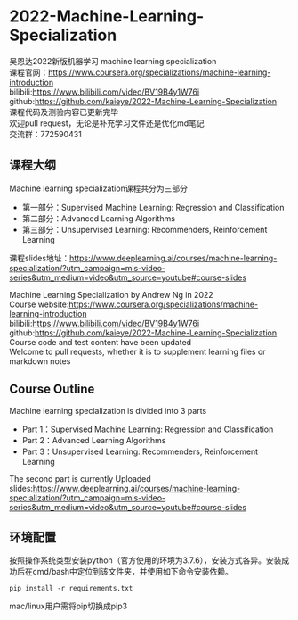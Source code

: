 # 2022-Machine-Learning-Specialization


吴恩达2022新版机器学习 machine learning specialization  
课程官网：https://www.coursera.org/specializations/machine-learning-introduction  
bilibili:https://www.bilibili.com/video/BV19B4y1W76i  
github:https://github.com/kaieye/2022-Machine-Learning-Specialization  
课程代码及测验内容已更新完毕  
欢迎pull request，无论是补充学习文件还是优化md笔记  
交流群：772590431
## 课程大纲
Machine learning specialization课程共分为三部分  
- 第一部分：Supervised Machine Learning: Regression and Classification  
- 第二部分：Advanced Learning Algorithms  
- 第三部分：Unsupervised Learning: Recommenders, Reinforcement Learning   

课程slides地址：https://www.deeplearning.ai/courses/machine-learning-specialization/?utm_campaign=mls-video-series&utm_medium=video&utm_source=youtube#course-slides

Machine Learning Specialization by Andrew Ng in 2022  
Course website:https://www.coursera.org/specializations/machine-learning-introduction    
bilibili:https://www.bilibili.com/video/BV19B4y1W76i    
github:https://github.com/kaieye/2022-Machine-Learning-Specialization  
Course code and test content have been updated  
Welcome to pull requests, whether it is to supplement learning files or markdown notes
## Course Outline
Machine learning specialization is divided into 3 parts 
- Part 1：Supervised Machine Learning: Regression and Classification  
- Part 2：Advanced Learning Algorithms  
- Part 3：Unsupervised Learning: Recommenders, Reinforcement Learning 

The second part is currently Uploaded  
slides:https://www.deeplearning.ai/courses/machine-learning-specialization/?utm_campaign=mls-video-series&utm_medium=video&utm_source=youtube#course-slides

## 环境配置

按照操作系统类型安装python（官方使用的环境为3.7.6），安装方式各异。安装成功后在cmd/bash中定位到该文件夹，并使用如下命令安装依赖。

```text
pip install -r requirements.txt
```

mac/linux用户需将pip切换成pip3
